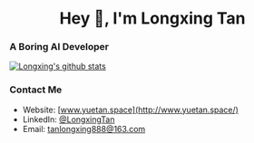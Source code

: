 <h1 align="center">Hey 👋, I'm Longxing Tan</h1>
<h3 align="left">A Boring AI Developer  </h3>

[![Longxing's github stats](https://github-readme-stats.vercel.app/api?username=longxingtan&theme=vue)](https://github.com/longxingtan)

### Contact Me
- Website: [www.yuetan.space](http://www.yuetan.space/)
- LinkedIn: [@LongxingTan](https://www.linkedin.com/in/longxing-tan-360270a2/)
- Email: tanlongxing888@163.com
